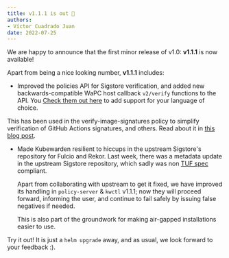 ```yaml
---
title: v1.1.1 is out 🎉
authors:
- Víctor Cuadrado Juan
date: 2022-07-25
---
```


We are happy to announce that the first minor release of v1.0: **v1.1.1** is
now available!

Apart from being a nice looking number, **v1.1.1** includes:

* Improved the policies API for Sigstore verification, and added new
  backwards-compatible WaPC host callback `v2/verify` functions to the API. You
[Check them out
  here](https://docs.kubewarden.io/writing-policies/spec/host-capabilities/signature-verifier-policies)
to add support for your language of choice.
  
This has been used in the verify-image-signatures policy to simplify
  verification of GitHub Actions signatures, and others. Read about it in [this
  blog post](../verify-signatures-with-gha-and-prefix/).
* Made Kubewarden resilient to hiccups in the upstream Sigstore's repository for
  Fulcio and Rekor. Last week, there was a metadata update in the upstream
  Sigstore repository, which sadly was non [TUF
  spec](https://theupdateframework.github.io/specification/latest) compliant.

  Apart from collaborating with upstream to get it fixed, we have improved its
  handling in `policy-server` & `kwctl` v1.1.1; now they will proceed forward,
  informing the user, and continue to fail safely by issuing false negatives if
  needed.
  
  This is also part of the groundwork for making air-gapped
  installations easier to use.

Try it out!
It is just a `helm upgrade` away, and as usual, we look forward to your
feedback :).
